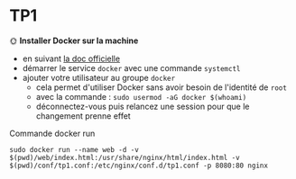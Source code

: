 # TP1

🌞 **Installer Docker sur la machine**

- en suivant [la doc officielle](https://docs.docker.com/engine/install/)
- démarrer le service `docker` avec une commande `systemctl`
- ajouter votre utilisateur au groupe `docker`
  - cela permet d'utiliser Docker sans avoir besoin de l'identité de `root`
  - avec la commande : `sudo usermod -aG docker $(whoami)`
  - déconnectez-vous puis relancez une session pour que le changement prenne effet

Commande docker run
```
sudo docker run --name web -d -v $(pwd)/web/index.html:/usr/share/nginx/html/index.html -v $(pwd)/conf/tp1.conf:/etc/nginx/conf.d/tp1.conf -p 8080:80 nginx
```
